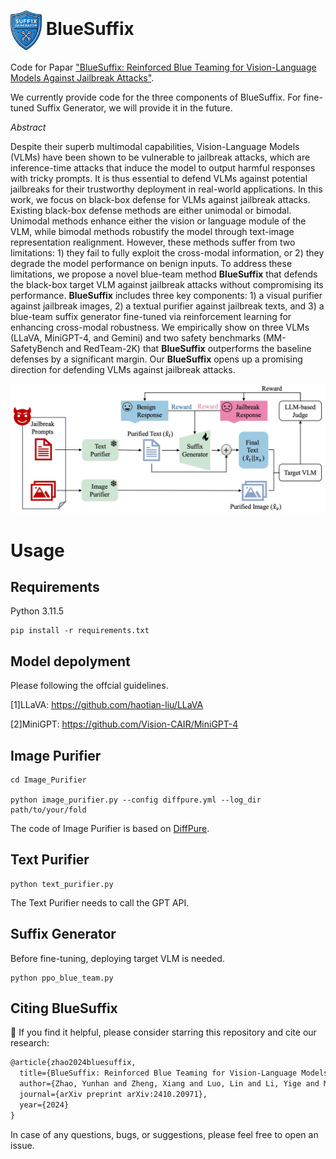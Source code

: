 # <img src="./generator.jpg" alt="Logo" width="50" style="vertical-align: middle;"> BlueSuffix


Code for Papar ["BlueSuffix: Reinforced Blue Teaming for Vision-Language Models Against Jailbreak Attacks"](https://arxiv.org/abs/2410.20971). 

We currently provide code for the three components of BlueSuffix. For fine-tuned Suffix Generator, we will provide it in the future.

*Abstract*

Despite their superb multimodal capabilities, Vision-Language Models (VLMs) have been shown to be vulnerable to jailbreak attacks, which are inference-time attacks that induce the model to output harmful responses with tricky prompts. It is thus essential to defend VLMs against potential jailbreaks for their trustworthy deployment in real-world applications. In this work, we focus on black-box defense for VLMs against jailbreak attacks. Existing black-box defense methods are either unimodal or bimodal. Unimodal methods enhance either the vision or language module of the VLM, while bimodal methods robustify the model through text-image representation realignment. However, these methods suffer from two limitations: 1) they fail to fully exploit the cross-modal information, or 2) they degrade the model performance on benign inputs. To address these limitations, we propose a novel blue-team method **BlueSuffix** that defends the black-box target VLM against jailbreak attacks without compromising its performance. **BlueSuffix** includes three key components: 1) a visual purifier against jailbreak images, 2) a textual purifier against jailbreak texts, and 3) a blue-team suffix generator fine-tuned via reinforcement learning for enhancing cross-modal robustness. We empirically show on three VLMs (LLaVA, MiniGPT-4, and Gemini) and two safety benchmarks (MM-SafetyBench and RedTeam-2K) that **BlueSuffix** outperforms the baseline defenses by a significant margin. Our **BlueSuffix** opens up a promising direction for defending VLMs against jailbreak attacks.

![BlueSuffix](./framework.jpg)

# Usage

## Requirements

Python 3.11.5

```
pip install -r requirements.txt
```

## Model depolyment

Please following the offcial guidelines.

[1]LLaVA: https://github.com/haotian-liu/LLaVA

[2]MiniGPT: https://github.com/Vision-CAIR/MiniGPT-4

## Image Purifier

```
cd Image_Purifier

python image_purifier.py --config diffpure.yml --log_dir path/to/your/fold
```
The code of Image Purifier is based on [DiffPure](https://github.com/NVlabs/DiffPure).

## Text Purifier

```
python text_purifier.py
```
The Text Purifier needs to call the GPT API.

## Suffix Generator
Before fine-tuning, deploying target VLM is needed.

```
python ppo_blue_team.py
```

## Citing BlueSuffix
🌟 If you find it helpful, please consider starring this repository and cite our research:
```tex
@article{zhao2024bluesuffix,
  title={BlueSuffix: Reinforced Blue Teaming for Vision-Language Models Against Jailbreak Attacks},
  author={Zhao, Yunhan and Zheng, Xiang and Luo, Lin and Li, Yige and Ma, Xingjun and Jiang, Yu-Gang},
  journal={arXiv preprint arXiv:2410.20971},
  year={2024}
}
```
In case of any questions, bugs, or suggestions, please feel free to open an issue.
